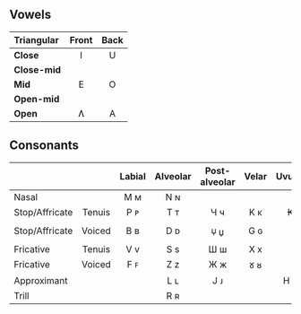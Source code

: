 ## Vowels

| Triangular    | Front | Back  |
| :---          | :---: | :---: |
| **Close**     | I     |     U |
| **Close-mid** |       |       |
| **Mid**       |  E    |    O  |
| **Open-mid**  |       |       |
| **Open**      |   Ʌ   |   A   |

## Consonants

|               |        | Labial | Alveolar | Post-alveolar | Velar | Uvular |
| :---          | :---:  | :---:  | :---:    | :---:         | :---: | :---:  |
| Nasal         |        |  Ϻ ᴍ   |   N ɴ    |               |       |        |
| Stop/Affricate| Tenuis |  P ᴘ   |   T ᴛ    |      Ч ч      |  Κ κ  |   ₭    |
| Stop/Affricate| Voiced |  B ʙ   |   D ᴅ    |      🝘 џ      |  G ɢ  |        |
| Fricative     | Tenuis |  V v   |   S s    |      Ш ш      |  X x  |        |
| Fricative     | Voiced |  F ꜰ   |   Z z    |      Ж ж      |  𑄷 ᴕ  |        |
| Approximant   |        |        |   L ʟ    |      J ᴊ      |       |   H н  |
| Trill         |        |        |   R ʀ    |               |       |        |
